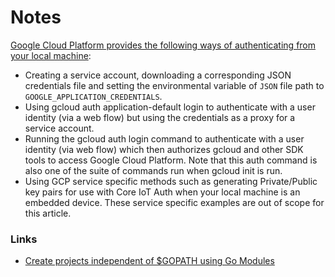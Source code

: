 # Notes

[Google Cloud Platform provides the following ways of authenticating from your local machine](https://medium.com/google-cloud/local-remote-authentication-with-google-cloud-platform-afe3aa017b95):

- Creating a service account, downloading a corresponding JSON credentials file and setting the environmental variable of `JSON` file path to `GOOGLE_APPLICATION_CREDENTIALS`.
- Using gcloud auth application-default login to authenticate with a user identity (via a web flow) but using the credentials as a proxy for a service account.
- Running the gcloud auth login command to authenticate with a user identity (via web flow) which then authorizes gcloud and other SDK tools to access Google Cloud Platform. Note that this auth command is also one of the suite of commands run when gcloud init is run.
- Using GCP service specific methods such as generating Private/Public key pairs for use with Core IoT Auth when your local machine is an embedded device. These service specific examples are out of scope for this article.

### Links
- [Create projects independent of $GOPATH using Go Modules](https://medium.com/mindorks/create-projects-independent-of-gopath-using-go-modules-802260cdfb51)

